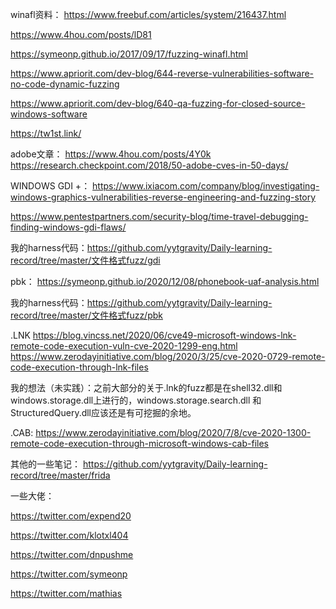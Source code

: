 
winafl资料：
https://www.freebuf.com/articles/system/216437.html

https://www.4hou.com/posts/lD81

https://symeonp.github.io/2017/09/17/fuzzing-winafl.html

https://www.apriorit.com/dev-blog/644-reverse-vulnerabilities-software-no-code-dynamic-fuzzing

https://www.apriorit.com/dev-blog/640-qa-fuzzing-for-closed-source-windows-software

https://tw1st.link/



adobe文章：
https://www.4hou.com/posts/4Y0k
https://research.checkpoint.com/2018/50-adobe-cves-in-50-days/

WINDOWS GDI +：
https://www.ixiacom.com/company/blog/investigating-windows-graphics-vulnerabilities-reverse-engineering-and-fuzzing-story

https://www.pentestpartners.com/security-blog/time-travel-debugging-finding-windows-gdi-flaws/

我的harness代码：https://github.com/yytgravity/Daily-learning-record/tree/master/文件格式fuzz/gdi

pbk：
https://symeonp.github.io/2020/12/08/phonebook-uaf-analysis.html

我的harness代码：https://github.com/yytgravity/Daily-learning-record/tree/master/文件格式fuzz/pbk

.LNK
https://blog.vincss.net/2020/06/cve49-microsoft-windows-lnk-remote-code-execution-vuln-cve-2020-1299-eng.html
https://www.zerodayinitiative.com/blog/2020/3/25/cve-2020-0729-remote-code-execution-through-lnk-files

我的想法（未实践）：之前大部分的关于.lnk的fuzz都是在shell32.dll和windows.storage.dll上进行的，windows.storage.search.dll 和StructuredQuery.dll应该还是有可挖掘的余地。

.CAB:
https://www.zerodayinitiative.com/blog/2020/7/8/cve-2020-1300-remote-code-execution-through-microsoft-windows-cab-files

其他的一些笔记：
https://github.com/yytgravity/Daily-learning-record/tree/master/frida

一些大佬：

https://twitter.com/expend20

https://twitter.com/klotxl404

https://twitter.com/dnpushme

https://twitter.com/symeonp

https://twitter.com/mathias




